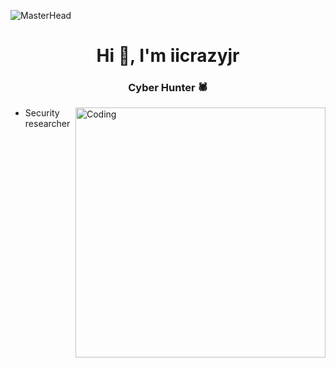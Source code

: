 ![MasterHead](https://nftevening.com/wp-content/uploads/2022/05/neko100-2048x683.png.webp)
<h1 align="center">Hi 👋, I'm iicrazyjr</h1>
<h3 align="center">Cyber Hunter 🕷️</h3>
<img align="right" alt="Coding" width="400" src="https://w.wallhaven.cc/full/vq/wallhaven-vqmv53.png">

- Security researcher

